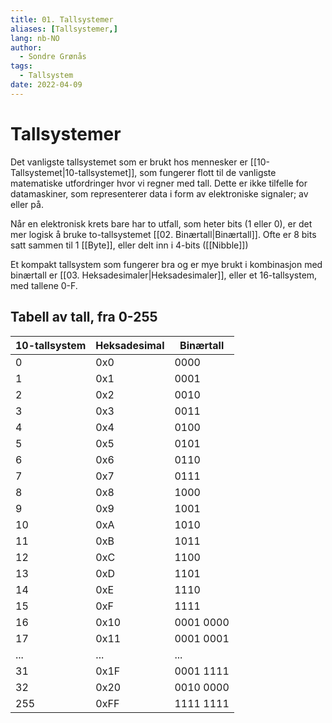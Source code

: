 ```yaml
---
title: 01. Tallsystemer
aliases: [Tallsystemer,]
lang: nb-NO
author:
  - Sondre Grønås
tags:
  - Tallsystem
date: 2022-04-09
---
```

# Tallsystemer
Det vanligste tallsystemet som er brukt hos mennesker er [[10-Tallsystemet|10-tallsystemet]], som fungerer flott til de vanligste matematiske utfordringer hvor vi regner med tall. Dette er ikke tilfelle for datamaskiner, som representerer data i form av elektroniske signaler; av eller på.

Når en elektronisk krets bare har to utfall, som heter bits (1 eller 0), er det mer logisk å bruke to-tallsystemet [[02. Binærtall|Binærtall]]. Ofte er 8 bits satt sammen til 1 [[Byte]], eller delt inn i 4-bits ([[Nibble]])

Et kompakt tallsystem som fungerer bra og er mye brukt i kombinasjon med binærtall er [[03. Heksadesimaler|Heksadesimaler]], eller et 16-tallsystem, med tallene 0-F.

## Tabell av tall, fra 0-255
| 10-tallsystem | Heksadesimal | Binærtall |
| ------------- | ------------ | --------- |
| 0             | 0x0          | 0000      |
| 1             | 0x1          | 0001      |
| 2             | 0x2          | 0010      |
| 3             | 0x3          | 0011      |
| 4             | 0x4          | 0100      |
| 5             | 0x5          | 0101      |
| 6             | 0x6          | 0110      |
| 7             | 0x7          | 0111      |
| 8             | 0x8          | 1000      |
| 9             | 0x9          | 1001      |
| 10            | 0xA          | 1010      |
| 11            | 0xB          | 1011      |
| 12            | 0xC          | 1100      |
| 13            | 0xD          | 1101      |
| 14            | 0xE          | 1110      |
| 15            | 0xF          | 1111      |
| 16            | 0x10         | 0001 0000 |
| 17            | 0x11         | 0001 0001 |
| ...           | ...          | ...       |
| 31            | 0x1F         | 0001 1111 |
| 32            | 0x20         | 0010 0000 |
| 255           | 0xFF         | 1111 1111 |
